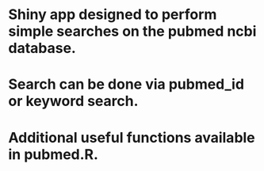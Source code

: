 # Shiny app designed to perform simple searches on the pubmed ncbi database. 
# Search can be done via pubmed_id or keyword search. 
# Additional useful functions available in pubmed.R. 
